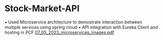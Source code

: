 # Stock-Market-API

▪ Used Microservice architecture to demostrate interaction between multiple services using spring cloud
▪ API integration with Eureka Client and hosting in PCF
[07_05_2023_microservices_images.pdf](https://github.com/Ankit9955/Stock-Market-API/files/12616383/07_05_2023_microservices_images.pdf)
